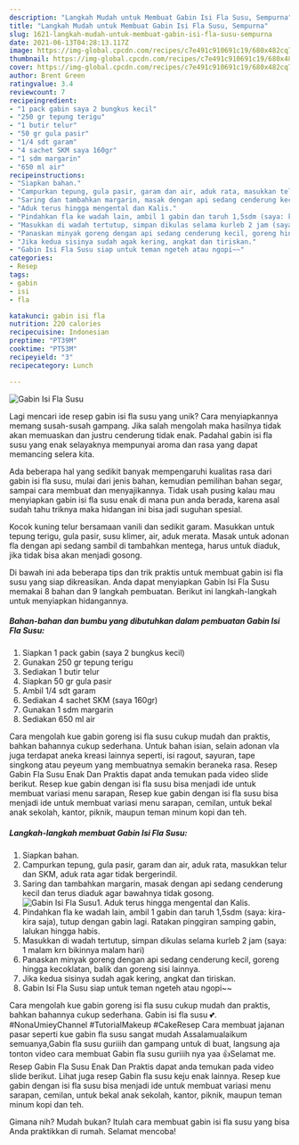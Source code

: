 ```yaml
---
description: "Langkah Mudah untuk Membuat Gabin Isi Fla Susu, Sempurna"
title: "Langkah Mudah untuk Membuat Gabin Isi Fla Susu, Sempurna"
slug: 1621-langkah-mudah-untuk-membuat-gabin-isi-fla-susu-sempurna
date: 2021-06-13T04:28:13.117Z
image: https://img-global.cpcdn.com/recipes/c7e491c910691c19/680x482cq70/gabin-isi-fla-susu-foto-resep-utama.jpg
thumbnail: https://img-global.cpcdn.com/recipes/c7e491c910691c19/680x482cq70/gabin-isi-fla-susu-foto-resep-utama.jpg
cover: https://img-global.cpcdn.com/recipes/c7e491c910691c19/680x482cq70/gabin-isi-fla-susu-foto-resep-utama.jpg
author: Brent Green
ratingvalue: 3.4
reviewcount: 7
recipeingredient:
- "1 pack gabin saya 2 bungkus kecil"
- "250 gr tepung terigu"
- "1 butir telur"
- "50 gr gula pasir"
- "1/4 sdt garam"
- "4 sachet SKM saya 160gr"
- "1 sdm margarin"
- "650 ml air"
recipeinstructions:
- "Siapkan bahan."
- "Campurkan tepung, gula pasir, garam dan air, aduk rata, masukkan telur dan SKM, aduk rata agar tidak bergerindil."
- "Saring dan tambahkan margarin, masak dengan api sedang cenderung kecil dan terus diaduk agar bawahnya tidak gosong."
- "Aduk terus hingga mengental dan Kalis."
- "Pindahkan fla ke wadah lain, ambil 1 gabin dan taruh 1,5sdm (saya: kira-kira saja), tutup dengan gabin lagi. Ratakan pinggiran samping gabin, lalukan hingga habis."
- "Masukkan di wadah tertutup, simpan dikulas selama kurleb 2 jam (saya: 1 malam krn bikinnya malam hari)"
- "Panaskan minyak goreng dengan api sedang cenderung kecil, goreng hingga kecoklatan, balik dan goreng sisi lainnya."
- "Jika kedua sisinya sudah agak kering, angkat dan tiriskan."
- "Gabin Isi Fla Susu siap untuk teman ngeteh atau ngopi~~"
categories:
- Resep
tags:
- gabin
- isi
- fla

katakunci: gabin isi fla 
nutrition: 220 calories
recipecuisine: Indonesian
preptime: "PT39M"
cooktime: "PT53M"
recipeyield: "3"
recipecategory: Lunch

---
```



![Gabin Isi Fla Susu](https://img-global.cpcdn.com/recipes/c7e491c910691c19/680x482cq70/gabin-isi-fla-susu-foto-resep-utama.jpg)

Lagi mencari ide resep gabin isi fla susu yang unik? Cara menyiapkannya memang susah-susah gampang. Jika salah mengolah maka hasilnya tidak akan memuaskan dan justru cenderung tidak enak. Padahal gabin isi fla susu yang enak selayaknya mempunyai aroma dan rasa yang dapat memancing selera kita.

Ada beberapa hal yang sedikit banyak mempengaruhi kualitas rasa dari gabin isi fla susu, mulai dari jenis bahan, kemudian pemilihan bahan segar, sampai cara membuat dan menyajikannya. Tidak usah pusing kalau mau menyiapkan gabin isi fla susu enak di mana pun anda berada, karena asal sudah tahu triknya maka hidangan ini bisa jadi suguhan spesial.

Kocok kuning telur bersamaan vanili dan sedikit garam. Masukkan untuk tepung terigu, gula pasir, susu klimer, air, aduk merata. Masak untuk adonan fla dengan api sedang sambil di tambahkan mentega, harus untuk diaduk, jika tidak bisa akan menjadi gosong.


Di bawah ini ada beberapa tips dan trik praktis untuk membuat gabin isi fla susu yang siap dikreasikan. Anda dapat menyiapkan Gabin Isi Fla Susu memakai 8 bahan dan 9 langkah pembuatan. Berikut ini langkah-langkah untuk menyiapkan hidangannya.

<!--inarticleads1-->

##### Bahan-bahan dan bumbu yang dibutuhkan dalam pembuatan Gabin Isi Fla Susu:

1. Siapkan 1 pack gabin (saya 2 bungkus kecil)
1. Gunakan 250 gr tepung terigu
1. Sediakan 1 butir telur
1. Siapkan 50 gr gula pasir
1. Ambil 1/4 sdt garam
1. Sediakan 4 sachet SKM (saya 160gr)
1. Gunakan 1 sdm margarin
1. Sediakan 650 ml air


Cara mengolah kue gabin goreng isi fla susu cukup mudah dan praktis, bahkan bahannya cukup sederhana. Untuk bahan isian, selain adonan vla juga terdapat aneka kreasi lainnya seperti, isi ragout, sayuran, tape singkong atau peyeum yang membuatnya semakin beraneka rasa. Resep Gabin Fla Susu Enak Dan Praktis dapat anda temukan pada video slide berikut. Resep kue gabin dengan isi fla susu bisa menjadi ide untuk membuat variasi menu sarapan, Resep kue gabin dengan isi fla susu bisa menjadi ide untuk membuat variasi menu sarapan, cemilan, untuk bekal anak sekolah, kantor, piknik, maupun teman minum kopi dan teh. 

<!--inarticleads2-->

##### Langkah-langkah membuat Gabin Isi Fla Susu:

1. Siapkan bahan.
1. Campurkan tepung, gula pasir, garam dan air, aduk rata, masukkan telur dan SKM, aduk rata agar tidak bergerindil.
1. Saring dan tambahkan margarin, masak dengan api sedang cenderung kecil dan terus diaduk agar bawahnya tidak gosong.
<img src="//assets-global.cpcdn.com/assets/icons/button_play-2c75c40dde080a61004c1f40b05d8f140eaff45d7e9e6481dc71c63d2e7c4909.png" alt="Gabin Isi Fla Susu">1. Aduk terus hingga mengental dan Kalis.
1. Pindahkan fla ke wadah lain, ambil 1 gabin dan taruh 1,5sdm (saya: kira-kira saja), tutup dengan gabin lagi. Ratakan pinggiran samping gabin, lalukan hingga habis.
1. Masukkan di wadah tertutup, simpan dikulas selama kurleb 2 jam (saya: 1 malam krn bikinnya malam hari)
1. Panaskan minyak goreng dengan api sedang cenderung kecil, goreng hingga kecoklatan, balik dan goreng sisi lainnya.
1. Jika kedua sisinya sudah agak kering, angkat dan tiriskan.
1. Gabin Isi Fla Susu siap untuk teman ngeteh atau ngopi~~


Cara mengolah kue gabin goreng isi fla susu cukup mudah dan praktis, bahkan bahannya cukup sederhana. Gabin isi fla susu 💕. #NonaUmieyChannel #TutorialMakeup #CakeResep Cara membuat jajanan pasar seperti kue gabin fla susu sangat mudah Assalamualaikum semuanya,Gabin fla susu guriiih dan gampang untuk di buat, langsung aja tonton video cara membuat Gabin fla susu guriiih nya yaa 👍Selamat me. Resep Gabin Fla Susu Enak Dan Praktis dapat anda temukan pada video slide berikut. Lihat juga resep Gabin fla susu keju enak lainnya. Resep kue gabin dengan isi fla susu bisa menjadi ide untuk membuat variasi menu sarapan, cemilan, untuk bekal anak sekolah, kantor, piknik, maupun teman minum kopi dan teh. 

Gimana nih? Mudah bukan? Itulah cara membuat gabin isi fla susu yang bisa Anda praktikkan di rumah. Selamat mencoba!

